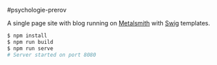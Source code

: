 #psychologie-prerov

A single page site with blog running on [Metalsmith](http://www.metalsmith.io/) with [Swig](http://paularmstrong.github.io/swig/) templates.

```bash
$ npm install
$ npm run build
$ npm run serve
# Server started on port 8080
```